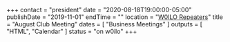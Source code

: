 +++
contact = "president"
date = "2020-08-18T19:00:00-05:00"
publishDate = "2019-11-01"
endTime = ""
location = "[W0ILO Repeaters](/radios/)"
title = "August Club Meeting"
dates = [ "Business Meetings" ]
outputs = [ "HTML", "Calendar" ]
status = "on w0ilo"
+++
